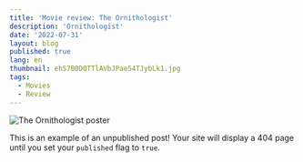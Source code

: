 ```yaml
---
title: 'Movie review: The Ornithologist'
description: 'Ornithologist'
date: '2022-07-31'
layout: blog
published: true
lang: en
thumbnail: ehS7B0DOTTlAVbJPae54TJybLk1.jpg
tags:
  - Movies
  - Review
---
```


<script>
	import Image from '$lib/components/Image.svelte'
	import Thumb from './ehS7B0DOTTlAVbJPae54TJybLk1.jpg?w=540;1280;2048&webp&meta'
</script>

<Image image={Thumb} alt="The Ornithologist poster" />

This is an example of an unpublished post! Your site will display a 404 page until you set your `published` flag to `true`.
